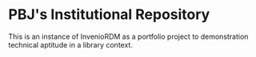 # PBJ's Institutional Repository

This is an instance of InvenioRDM as a portfolio project to demonstration technical aptitude in a library context.